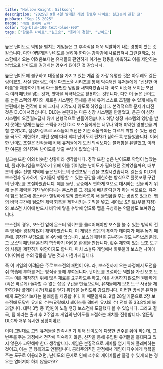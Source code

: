 ```yaml
---
title: "Hollow Knight: Silksong"
description: "2025년 9월 4일 발매한 게임 할로우 나이트: 실크송에 관한 글"
pubDate: "Sep 25 2025"
badge: "게임 플레이 공유"
color: "bg-blue-100 text-blue-800"
tags: ["할로우 나이트","실크송", "플레이 경험", "난이도"]
---
```


높은 난이도로 악명을 떨치는 게임들은 그 후속작을 더욱 악랄하게 내는 경향이 있는 것 같습니다. 다만 어떻게든 난이도를 올려야 한다는 강박감에 사로잡혀서 그런걸까요, 생소함에서 오는 어려움보다는 유저들의 편안하게 여기는 행동을 예측하고 이를 제안하는 방법으로 난이도를 결정하는 경우가 많아진 것 같습니다.

높은 난이도에 불구하고 대중성을 가지고 있는 게임 중 가장 유명한 것은 아무레도 엘든링이겠죠. 사실 엘든링도 이전 다크소울 시리즈를 통해 익숙해진 유저들에게 "신선한 어려움"을 제공하기 위해 다소 불편한 방법을 채택하였습니다. 바로 비슷해 보이는 모션 속 여러 패턴을 넣는 것과, 엇박을 적극적으로 활용하는 것입니다. 다만 이 높은 난이도를 높은 스펙의 무기와 새로운 시스템인 영체를 통해 유저 스스로 조절할 수 있게 해놓아 본편에서는 전작에 비해 그다지 지각되지 않도록 하였습니다. 본격적으로 문제가 터진 것은 DLC에서였습니다. DLC는 본편과는 다른 성장 시스템을 만들었고, 은근 이 성장 시스템이 오픈월드답지 않게 선형적으로 만들어졌습니다. 해당 성장 시스템의 영향을 받지 못하는 영체는 높은 스펙을 가진 DLC 보스들에게는 너무나 약해 미약한 영향만을 끼칠 뿐이었고, 설상가상으로 보스들의 패턴은 기존 소울류와는 다르게 피할 수 있는 공간을 극도로 제한하고, 패턴 운에 따라 회피 난이도의 편차가 심하도록 만들었습니다. 이러한 난이도 조절은 전작들에 비해 유저들에게 도전 의식보다는 불쾌함을 유발했고, 이러한 여론을 의식하여 난이도를 낮출 수밖에 없었습니다.

실크송 또한 이와 비슷한 상황이라 생각합니다. 전작 또한 높은 난이도로 악명이 높았는데, 플레이타임을 보장하기 위해 이를 뛰어넘는 난이도가 필요했던 것이었을까요, 대부분의 필수 진행 지역에 높은 난이도의 플랫포밍 구간을 포함시켰습니다. 엘든링 DLC의 보스전과 유사하게, 유저들이 행동할 수 있는 공간을 제한하는 방식으로 플랫포밍 구간의 난이도를 조절하였습니다. 예를 들면, 공중에서 편하게 벽으로 대시하는 것을 막기 위해 높은 체력을 가진 날아다니는 몬스터를 그 경로에 배치한다던가 하는 식으로요. 유저의 점프 경로에 몬스터가 랜덤하게 깜짝 출연하도록 해 불편함을 주는 방법도 있고요. 맵의 바닥 구간에 닿으면 체력 회복을 제한시키는 기믹을 넣고, 세이브 포인트(부활 지점)와 보스전 사이에 반드시 바닥에 닿을 수밖에 없도록 맵을 구성하는 악랄함도 보여줬습니다.

보스전의 경우, 보스전 앞에 몬스터 웨이브를 클리어해야만 보스를 볼 수 있는 방식의 전투 방식을 굉장히 많이 채택하였습니다. 이 게임은 잡몹의 체력과 데미지가 매우 높기 때문에, 굉장한 부담으로 올 수밖에 없습니다. 보스의 패턴을 공부하는 것도 부담스러운데, 그 보스의 패턴을 온전히 학습하기 어려운 환경을 만듭니다. 횟수 제한이 있는 보조 도구의 사용을 제한하기 위함이기도 합니다. 마치 소울류 게임에서 화톳불과 보스전 사이에 어마어마한 수의 잡몹을 넣는 것과 마찬가지입니다.

즉 이 게임의 어려움은 주로 보스전의 패턴이 아니라, 보스전까지 오는 과정에서 도전을 줘 학습에 부하를 거는 방식을 통해 부여됩니다. 난이도를 조절하는 역할을 가진 보조 도구는 이를 제작하기 위해 많은 재료를 요구하도록 하고, 이를 사용하지 않으면 원활하게(혹은 빠르게) 돌파할 수 없는 잡몹 구간을 만듦으로써, 유저들에게 보조 도구 사용을 제한하거나 플레이 시간(재료를 얻기 위한)을 늘리도록 강요합니다. 이러한 방식은 유저들에게 도전의식보다는 불쾌함을 제공합니다. 이 때문일까요, 9월 28일 기준으로 2장 보스전에 도달한 유저의 수는(요람에서 레이스를 격파한 유저의 수) 전체 중 33.8%에 불과합니다. 대략 3명 중 1명만이 노멀 엔딩 보스전에 도달했다 볼 수 있습니다. 그리고 결국, 팀 체리는 출시 후 2주일 후 게임의 난이도를 조절하는 패치를 진행합니다. 엘든링 DLC와 매우 유사한 상황이네요.

이미 고일대로 고인 유저들을 만족시키기 위해 난이도에 다양한 변주를 줘야 하는데, 그 변주를 주는 과정에서 전작에 익숙하지 않은, 신작을 통해 유입된 유저들을 홀대하고 있지 않은가 고민해야 한다 생각합니다. 게임은 본질적으로 재미를 얻기 위해 플레이하는 것이고, 이는 곧 행복과도 연결됩니다. 공리주의적인 관점에서 게임이 다수에게 행복을 주는 도구로 이용되려면, 난이도의 문제로 인해 소수의 게이머들만 즐길 수 있게 되는 경우는 없어져야 하지 않을까요? 

